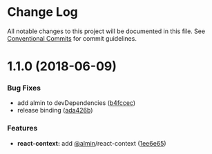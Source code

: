 # Change Log

All notable changes to this project will be documented in this file.
See [Conventional Commits](https://conventionalcommits.org) for commit guidelines.

<a name="1.1.0"></a>
# 1.1.0 (2018-06-09)


### Bug Fixes

* add almin to devDependencies ([b4fccec](https://github.com/almin/almin/commit/b4fccec))
* release binding ([ada426b](https://github.com/almin/almin/commit/ada426b))


### Features

* **react-context:** add [@almin](https://github.com/almin)/react-context ([1ee6e65](https://github.com/almin/almin/commit/1ee6e65))
